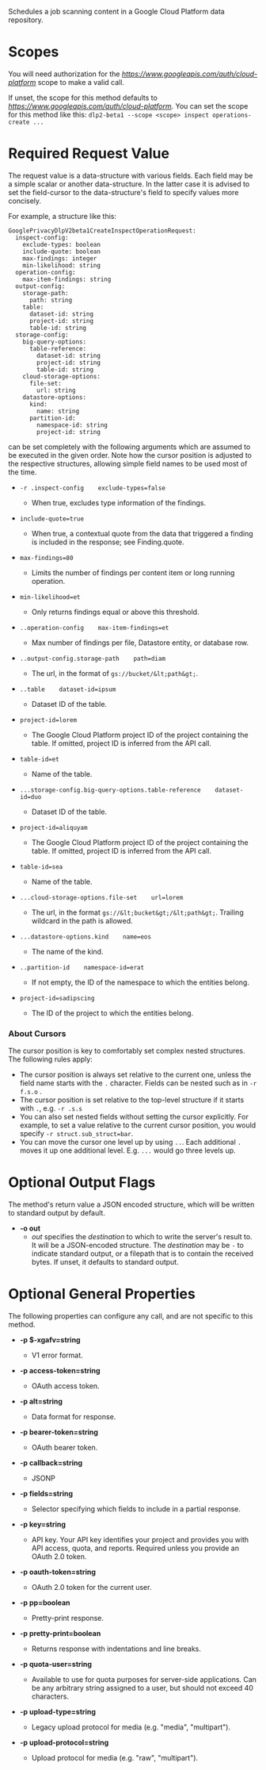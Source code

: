 Schedules a job scanning content in a Google Cloud Platform data
repository.
# Scopes

You will need authorization for the *https://www.googleapis.com/auth/cloud-platform* scope to make a valid call.

If unset, the scope for this method defaults to *https://www.googleapis.com/auth/cloud-platform*.
You can set the scope for this method like this: `dlp2-beta1 --scope <scope> inspect operations-create ...`
# Required Request Value

The request value is a data-structure with various fields. Each field may be a simple scalar or another data-structure.
In the latter case it is advised to set the field-cursor to the data-structure's field to specify values more concisely.

For example, a structure like this:
```
GooglePrivacyDlpV2beta1CreateInspectOperationRequest:
  inspect-config:
    exclude-types: boolean
    include-quote: boolean
    max-findings: integer
    min-likelihood: string
  operation-config:
    max-item-findings: string
  output-config:
    storage-path:
      path: string
    table:
      dataset-id: string
      project-id: string
      table-id: string
  storage-config:
    big-query-options:
      table-reference:
        dataset-id: string
        project-id: string
        table-id: string
    cloud-storage-options:
      file-set:
        url: string
    datastore-options:
      kind:
        name: string
      partition-id:
        namespace-id: string
        project-id: string

```

can be set completely with the following arguments which are assumed to be executed in the given order. Note how the cursor position is adjusted to the respective structures, allowing simple field names to be used most of the time.

* `-r .inspect-config    exclude-types=false`
    - When true, excludes type information of the findings.
* `include-quote=true`
    - When true, a contextual quote from the data that triggered a finding is
        included in the response; see Finding.quote.
* `max-findings=80`
    - Limits the number of findings per content item or long running operation.
* `min-likelihood=et`
    - Only returns findings equal or above this threshold.

* `..operation-config    max-item-findings=et`
    - Max number of findings per file, Datastore entity, or database row.

* `..output-config.storage-path    path=diam`
    - The url, in the format of `gs://bucket/&lt;path&gt;`.

* `..table    dataset-id=ipsum`
    - Dataset ID of the table.
* `project-id=lorem`
    - The Google Cloud Platform project ID of the project containing the table.
        If omitted, project ID is inferred from the API call.
* `table-id=et`
    - Name of the table.


* `...storage-config.big-query-options.table-reference    dataset-id=duo`
    - Dataset ID of the table.
* `project-id=aliquyam`
    - The Google Cloud Platform project ID of the project containing the table.
        If omitted, project ID is inferred from the API call.
* `table-id=sea`
    - Name of the table.


* `...cloud-storage-options.file-set    url=lorem`
    - The url, in the format `gs://&lt;bucket&gt;/&lt;path&gt;`. Trailing wildcard in the
        path is allowed.


* `...datastore-options.kind    name=eos`
    - The name of the kind.

* `..partition-id    namespace-id=erat`
    - If not empty, the ID of the namespace to which the entities belong.
* `project-id=sadipscing`
    - The ID of the project to which the entities belong.





### About Cursors

The cursor position is key to comfortably set complex nested structures. The following rules apply:

* The cursor position is always set relative to the current one, unless the field name starts with the `.` character. Fields can be nested such as in `-r f.s.o` .
* The cursor position is set relative to the top-level structure if it starts with `.`, e.g. `-r .s.s`
* You can also set nested fields without setting the cursor explicitly. For example, to set a value relative to the current cursor position, you would specify `-r struct.sub_struct=bar`.
* You can move the cursor one level up by using `..`. Each additional `.` moves it up one additional level. E.g. `...` would go three levels up.


# Optional Output Flags

The method's return value a JSON encoded structure, which will be written to standard output by default.

* **-o out**
    - *out* specifies the *destination* to which to write the server's result to.
      It will be a JSON-encoded structure.
      The *destination* may be `-` to indicate standard output, or a filepath that is to contain the received bytes.
      If unset, it defaults to standard output.
# Optional General Properties

The following properties can configure any call, and are not specific to this method.

* **-p $-xgafv=string**
    - V1 error format.

* **-p access-token=string**
    - OAuth access token.

* **-p alt=string**
    - Data format for response.

* **-p bearer-token=string**
    - OAuth bearer token.

* **-p callback=string**
    - JSONP

* **-p fields=string**
    - Selector specifying which fields to include in a partial response.

* **-p key=string**
    - API key. Your API key identifies your project and provides you with API access, quota, and reports. Required unless you provide an OAuth 2.0 token.

* **-p oauth-token=string**
    - OAuth 2.0 token for the current user.

* **-p pp=boolean**
    - Pretty-print response.

* **-p pretty-print=boolean**
    - Returns response with indentations and line breaks.

* **-p quota-user=string**
    - Available to use for quota purposes for server-side applications. Can be any arbitrary string assigned to a user, but should not exceed 40 characters.

* **-p upload-type=string**
    - Legacy upload protocol for media (e.g. &#34;media&#34;, &#34;multipart&#34;).

* **-p upload-protocol=string**
    - Upload protocol for media (e.g. &#34;raw&#34;, &#34;multipart&#34;).
